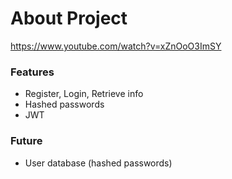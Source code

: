 # About Project

https://www.youtube.com/watch?v=xZnOoO3ImSY

### Features
- Register, Login, Retrieve info
- Hashed passwords
- JWT

### Future
- User database (hashed passwords)